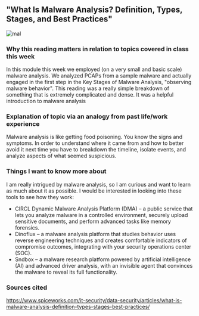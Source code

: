 ## "What Is Malware Analysis? Definition, Types, Stages, and Best Practices"

![mal](https://user-images.githubusercontent.com/97761340/195251660-ee19e900-6232-44e1-9e7a-6bc8c4e6ed2b.jpeg)

### Why this reading matters in relation to topics covered in class this week
In this module this week we employed (on a very small and basic scale) malware analysis. We analyzed PCAPs from a sample malware and actually engaged in the first step in the Key Stages of Malware Analysis, "observing malware behavior". This reading was a really simple breakdown of something that is extremely complicated and dense. It was a helpful introduction to malware analysis


### Explanation of topic via an analogy from past life/work experience
Malware analysis is like getting food poisoning. You know the signs and symptoms. In order to understand where it came from and how to better avoid it next time you have to breakdown the timeline, isolate events, and analyze aspects of what seemed suspicious. 


### Things I want to know more about
I am really intrigued by malware analysis, so I am curious and want to learn as much about it as possible. 
I would be interested in looking into these tools to see how they work:
* CIRCL Dynamic Malware Analysis Platform (DMA) – a public service that lets you analyze malware in a controlled environment, securely upload sensitive documents, and perform advanced tasks like memory forensics. 
* Dinoflux – a malware analysis platform that studies behavior uses reverse engineering techniques and creates comfortable indicators of compromise outcomes, integrating with your security operations center (SOC). 
* Sndbox – a malware research platform powered by artificial intelligence (AI) and advanced driver analysis, with an invisible agent that convinces the malware to reveal its full functionality. 

### Sources cited
https://www.spiceworks.com/it-security/data-security/articles/what-is-malware-analysis-definition-types-stages-best-practices/
